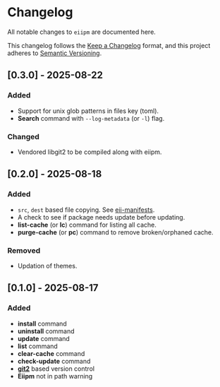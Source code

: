 # Changelog

All notable changes to `eiipm` are documented here.

This changelog follows the [Keep a Changelog](https://keepachangelog.com/en/1.0.0/) format,
and this project adheres to [Semantic Versioning](https://semver.org/).

## [0.3.0] - 2025-08-22

### Added

- Support for unix glob patterns in files key (toml).
- **Search** command with `--log-metadata` (or `-l`) flag.

### Changed

- Vendored libgit2 to be compiled along with eiipm.

## [0.2.0] - 2025-08-18

### Added

- `src`, `dest` based file copying. See [eii-manifests](https://github.com/Ewwii-sh/eii-manifests?tab=readme-ov-file#step-4-advanced-files-options).
- A check to see if package needs update before updating.
- **list-cache** (or **lc**) command for listing all cache.
- **purge-cache** (or **pc**) command to remove broken/orphaned cache.

### Removed

- Updation of themes.

## [0.1.0] - 2025-08-17

### Added

- **install** command
- **uninstall** command
- **update** command
- **list** command
- **clear-cache** command
- **check-update** command
- **[git2](https://docs.rs/git2/latest/git2/)** based version control
- **Eiipm** not in path warning
